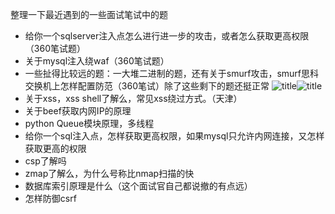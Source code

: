 整理一下最近遇到的一些面试笔试中的题
- 给你一个sqlserver注入点怎么进行进一步的攻击，或者怎么获取更高权限（360笔试题）
- 关于mysql注入绕waf（360笔试题）
- 一些扯得比较远的题：一大堆二进制的题，还有关于smurf攻击，smurf思科交换机上怎样配置防范（360笔试）除了这些剩下的题还挺正常
	![title](https://i.loli.net/2019/04/29/5cc6aa44c9b6a.png)![title](https://i.loli.net/2019/04/29/5cc6aa45d75b7.png)
- 关于xss，xss shell了解么，常见xss绕过方式。（天津）
- 关于beef获取内网IP的原理
- python Queue模块原理，多线程
- 给你一个sql注入点，怎样获取更高权限，如果mysql只允许内网连接，又怎样获取更高的权限
- csp了解吗
- zmap了解么，为什么号称比nmap扫描的快
- 数据库索引原理是什么（这个面试官自己都说撤的有点远）
- 怎样防御csrf
